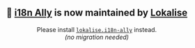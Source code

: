 <h2 align="center">🎉 <a href="https://marketplace.visualstudio.com/items?itemName=lokalise.i18n-ally">i18n Ally</a> is now maintained by <a href="https://github.com/lokalise/i18n-ally">Lokalise</a></h2>

<p align="center">
Please install <a href="https://marketplace.visualstudio.com/items?itemName=lokalise.i18n-ally"><code>lokalise.i18n-ally</code></a> instead.<br>
<em>(no migration needed)</em>
</p>
